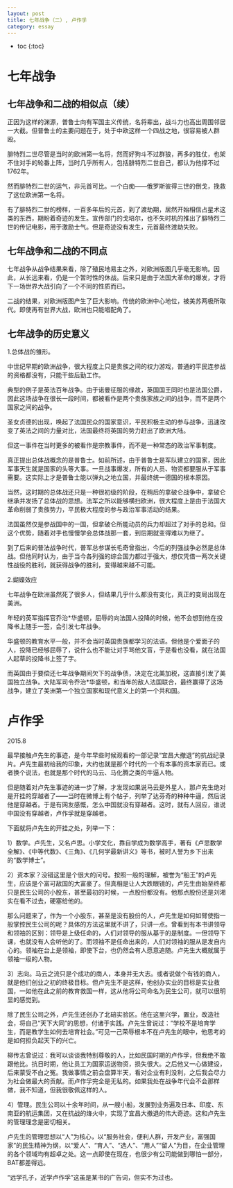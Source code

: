 ```yaml
---
layout: post
title: 七年战争（二）, 卢作孚
category: essay 
---
```


* toc
{:toc}

# 七年战争

## 七年战争和二战的相似点（续）

正因为这样的渊源，普鲁士向有军国主义传统，名将辈出，战斗力也高出周围邻居一大截。但普鲁士的主要问题在于，处于中欧这样一个四战之地，很容易被人群殴。

腓特烈二世尽管是当时的欧洲第一名将，然而好狗斗不过群狼，再多的胜仗，也架不住对手的轮番上阵，当时几乎所有人，包括腓特烈二世自己，都认为他撑不过1762年。

然而腓特烈二世的运气，非元首可比。一个白痴——俄罗斯彼得三世的倒戈，挽救了这位欧洲第一名将。

有了腓特烈二世的榜样，一百多年后的元首，到了渡劫期，居然开始相信占星术这类的东西，期盼着奇迹的发生。宣传部门的戈培尔，也不失时机的推出了腓特烈二世的传记电影，用于激励士气。但是奇迹没有发生，元首最终渡劫失败。

## 七年战争和二战的不同点

七年战争从战争结果来看，除了殖民地易主之外，对欧洲版图几乎毫无影响。因此，从长远来看，仍是一个暂时性的休战。后来只是由于法国大革命的爆发，才将下一场世界大战引向了一个不同的性质而已。

二战的结果，对欧洲版图产生了巨大影响。传统的欧洲中心地位，被美苏两极所取代。即使再有世界大战，欧洲也只能唱配角了。

## 七年战争的历史意义

1.总体战的雏形。

中世纪早期的欧洲战争，很大程度上只是贵族之间的权力游戏，普通的平民连参战的资格都没有，只能干些后勤工作。

典型的例子是英法百年战争。由于诺曼征服的缘故，英国国王同时也是法国公爵，因此这场战争在很长一段时间，都被看作是两个贵族家族之间的战争，而不是两个国家之间的战争。

圣女贞德的出现，唤起了法国民众的国家意识，平民积极主动的参与战争，迅速改变了英法之间的力量对比，法国最终将英国的势力赶出了欧洲大陆。

但这一事件在当时更多的被看作是宗教事件，而不是一种常态的政治军事制度。

真正提出总体战概念的是普鲁士。如前所述，由于普鲁士是军队建立的国家，因此军事天生就是国家的头等大事。一旦战事爆发，所有的人员、物资都要服从于军事需要。这实际上才是普鲁士能以弹丸之地立国，并最终统一德国的根本原因。

当然，这时期的总体战还只是一种很初级的阶段，在稍后的拿破仑战争中，拿破仑继承并发扬了总体战的思想。法军之所以能够横扫欧洲，很大程度上是由于法国大革命削弱了贵族势力，平民极大程度的参与政治军事活动的结果。

法国虽然仅是参战国中的一国，但拿破仑所能动员的兵力却超过了对手的总和。但这个优势，随着对手也慢慢学会总体战那一套，到后期就变得难以为继了。

到了后来的普法战争时代，普军总参谋长毛奇曾指出，今后的列强战争必然是总体战。但他同时认为，由于当今各列强的综合国力都过于强大，想仅凭借一两次关键性战役的胜利，就获得战争的胜利，变得越来越不可能。

2.蝴蝶效应

七年战争在欧洲虽然死了很多人，但结果几乎什么都没有变化，真正的变局出现在美洲。

年轻的英军指挥官乔治*华盛顿，屈辱的向法国人投降的时候，他不会想到他在投降书上随手一签，会引发七年战争。

华盛顿的教育水平一般，并不会当时英国贵族都学习的法语。但他是个爱面子的人，投降已经够屈辱了，说什么也不能让对手骂他文盲，于是看也没看，就在法国人起草的投降书上签了字。

而英国由于要偿还七年战争期间欠下的战争债，决定在北美加税，这直接引发了美国独立战争。大陆军司令乔治*华盛顿，和当年的敌人法国联合，最终赢得了这场战争，建立了美洲第一个独立国家和现代意义上的第一个共和国。

# 卢作孚

2015.8

最早接触卢先生的事迹，是今年早些时候观看的一部记录“宜昌大撤退”的抗战纪录片。卢先生最初给我的印象，大约也就是那个时代的一个有本事的资本家而已。或者换个说法，也就是那个时代的马云、马化腾之类的牛逼人物。

但是随着对卢先生事迹的进一步了解，才发现如果说马云是外星人，那卢先生绝对是开挂的穿越者了——当时在微博上有个帖子，列举了达芬奇的种种牛逼，然后说他是穿越者。于是有网友感慨，怎么中国就没有穿越者。这时，就有人回应，谁说中国没有穿越者，卢作孚就是穿越者。

下面就将卢先生的开挂之处，列举一下：

1）数学。卢先生，又名卢思。小学文化，靠自学成为数学高手，著有《卢思数学全解》、《中等代数》、《三角》、《几何学最新讲义》等书，被时人誉为乡下出来的“数学博士”。

2）资本家？没错这里是个很大的问号。按照一般的理解，被誉为“船王”的卢先生，应该是个富可敌国的大富豪了。但真相是让人大跌眼镜的，卢先生由始至终都只是民生公司的小股东，甚至最初的时候，一点股份都没有。他那点股份还是刘湘实在看不过去，硬塞给他的。

那么问题来了，作为一个小股东，甚至是没有股份的人，卢先生是如何如臂使指一般掌控民生公司的呢？具体的方法这里就不讲了，只讲一点。曾看到有本书讲领导和领袖的区别：领导是上级任命的，人们对领导的服从基于的是制度。一但领导下课，也就没有人会听他的了。而领袖不是任命出来的，人们对领袖的服从是发自内心的。领袖在台上是领袖，即使下台，也仍然会有人愿意追随。卢先生大概就属于领袖一级的人物。

3）志向。马云之流只是个成功的商人，本身并无大志。或者说做个有钱的商人，就是他们创业之初的终极目标。但卢先生不是这样，他创办实业的目标是实业救国，一如他在此之前的教育救国一样，这从他将公司命名为民生公司，就可以很明显的感觉到。

除了民生公司之外，卢先生还创办了北碚实验区。他在这里兴学，置业，改造社会，将自己“天下大同”的思想，付诸于实践。卢先生曾说过：“学校不是培育学生，而是教学生如何去培育社会。”可见一己荣辱根本不在卢先生的眼中，他思考的是如何担负起天下的兴亡。

柳传志曾说过：我可以谈谈我特别尊敬的人，比如民国时期的卢作孚，但我绝不敢跟他比。抗日时期，他让员工为国家运送物资，损失很大。之后他又一心做建设，后来蒙受不白之冤。我做事情之前会盘算半天，看对企业有利没利，之后我会尽力为社会做最大的贡献。而卢作孚完全是无私的。如果我处在战争年代会不会那样做，我不知道，但我很敬佩这样的人。

4）管理。民生公司以十余年时间，从一艘小船，发展到业务遍及日本、印度、东南亚的航运集团，又在抗战的烽火中，实现了宜昌大撤退的伟大奇迹。这和卢先生的管理理念是密切相关。

卢先生的管理思想以“人”为核心，以“服务社会，便利人群，开发产业，富强国家”的民生精神为纲，以“爱人”、“育人”、“选人”、“用人”“留人”为目，在企业管理的各个领域均有超卓之处。这一点即使在现在，也很少有公司能做到哪怕一部分，BAT都差得远。

“远学孔子，近学卢作孚”这虽是某书的广告词，但实不为过也。
